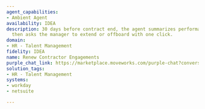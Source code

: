 ```yaml
---
agent_capabilities:
- Ambient Agent
availability: IDEA
description: 30 days before contract end, the agent summarizes performance and budget,
  then asks the manager to extend or offboard with one click.
domain:
- HR - Talent Management
fidelity: IDEA
name: Renew Contractor Engagements
purple_chat_link: https://marketplace.moveworks.com/purple-chat?conversation=%7B%22messages%22%3A%5B%7B%22role%22%3A%22user%22%2C%22parts%22%3A%5B%7B%22richText%22%3A%22%3Cp%3E30+days+before+contractor+expiration+date%3C%2Fp%3E%22%7D%5D%7D%2C%7B%22role%22%3A%22assistant%22%2C%22parts%22%3A%5B%7B%22richText%22%3A%22New+message%22%7D%2C%7B%22reasoningSteps%22%3A%5B%7B%22richText%22%3A%22Summarizes+contractor+performance+and+team+budget%22%2C%22status%22%3A%22success%22%2C%22content%22%3A%5B%7B%22apiBlock%22%3A%7B%22title%22%3A%22Fetch+contractor+performance+assessments%22%2C%22connectorName%22%3A%22workday%22%2C%22code%22%3A%22%2F%2F+API+call+code%22%2C%22language%22%3A%22javascript%22%2C%22caption%22%3A%22%22%2C%22overrideImageUrl%22%3A%22%22%7D%7D%2C%7B%22apiBlock%22%3A%7B%22title%22%3A%22Summarize+team+budget+for+next+quarter%22%2C%22connectorName%22%3A%22netsuite%22%2C%22code%22%3A%22%2F%2F+API+call+code%22%2C%22language%22%3A%22javascript%22%2C%22caption%22%3A%22%22%2C%22overrideImageUrl%22%3A%22%22%7D%7D%5D%7D%2C%7B%22status%22%3A%22success%22%2C%22richText%22%3A%22LLM+summarization+of+details%22%2C%22content%22%3A%5B%5D%7D%5D%7D%5D%7D%2C%7B%22role%22%3A%22assistant%22%2C%22parts%22%3A%5B%7B%22richText%22%3A%22%3Cp+xmlns%3D%5C%22http%3A%2F%2Fwww.w3.org%2F1999%2Fxhtml%5C%22%3EHeads+up%2C+%3Cb%3EJane+Smith%27s%3C%2Fb%3E+contract+is+set+to+expire+in+30+days+on+%3Cb%3EOctober+31%2C+2024%3C%2Fb%3E.%3C%2Fp%3E%3Cp+xmlns%3D%5C%22http%3A%2F%2Fwww.w3.org%2F1999%2Fxhtml%5C%22%3E%3Cb%3EPerformance+Summary%3A%3C%2Fb%3E%3C%2Fp%3E%3Cul+xmlns%3D%5C%22http%3A%2F%2Fwww.w3.org%2F1999%2Fxhtml%5C%22%3E%3Cli%3ERated+%27Exceeds+Expectations%27+in+last+two+performance+reviews.%3C%2Fli%3E%3Cli%3ESuccessfully+led+the+%27Q3-Project-Phoenix%27+initiative+to+completion+ahead+of+schedule.%3C%2Fli%3E%3C%2Ful%3E%3Cp+xmlns%3D%5C%22http%3A%2F%2Fwww.w3.org%2F1999%2Fxhtml%5C%22%3E%3Cb%3EBudget+Details%3A%3C%2Fb%3E%3C%2Fp%3E%3Cul+xmlns%3D%5C%22http%3A%2F%2Fwww.w3.org%2F1999%2Fxhtml%5C%22%3E%3Cli%3ECurrent+Rate%3A+%2495%2Fhour%3C%2Fli%3E%3Cli%3ERemaining+Project+Budget%3A+%2485%2C000%3C%2Fli%3E%3C%2Ful%3E%3Cp+xmlns%3D%5C%22http%3A%2F%2Fwww.w3.org%2F1999%2Fxhtml%5C%22%3EWould+you+like+to+extend+her+engagement+or+begin+the+offboarding+process%3F%3C%2Fp%3E%22%7D%2C%7B%22buttons%22%3A%5B%7B%22buttonText%22%3A%22Extend+Contract%22%2C%22style%22%3A%22filled%22%7D%2C%7B%22buttonText%22%3A%22Offboard+Contractor%22%2C%22style%22%3A%22outlined%22%7D%5D%7D%5D%7D%2C%7B%22role%22%3A%22assistant%22%2C%22parts%22%3A%5B%7B%22reasoningSteps%22%3A%5B%7B%22status%22%3A%22success%22%2C%22richText%22%3A%22Found+contingent+worker+%27Jane+Smith%27+in+Workday.%22%7D%2C%7B%22status%22%3A%22pending%22%2C%22richText%22%3A%22Extending+contract+end+date...%22%7D%5D%7D%2C%7B%22apiBlock%22%3A%7B%22code%22%3A%22%7B%5Cn++%5C%22workerId%5C%22%3A+%5C%22j.smith-c%5C%22%2C%5Cn++%5C%22newEndDate%5C%22%3A+%5C%222025-04-30%5C%22%2C%5Cn++%5C%22reason%5C%22%3A+%5C%22Project+Extension%5C%22%2C%5Cn++%5C%22comment%5C%22%3A+%5C%22Extended+by+manager+via+automated+process.%5C%22%5Cn%7D%22%2C%22connectorName%22%3A%22workday%22%2C%22title%22%3A%22POST+%2FcontingentWorkers%2Fj.smith-c%2Fextend%22%7D%7D%5D%7D%2C%7B%22role%22%3A%22assistant%22%2C%22parts%22%3A%5B%7B%22richText%22%3A%22%3Cp+xmlns%3D%5C%22http%3A%2F%2Fwww.w3.org%2F1999%2Fxhtml%5C%22%3EDone.+%3Cb%3EJane+Smith%27s%3C%2Fb%3E+contract+in+Workday+has+been+extended+to+%3Cb%3EApril+30%2C+2025%3C%2Fb%3E.%3C%2Fp%3E%22%7D%2C%7B%22citations%22%3A%5B%7B%22connectorName%22%3A%22workday%22%2C%22citationTitle%22%3A%22Jane+Smith+-+Contingent+Worker%22%7D%5D%7D%5D%7D%5D%2C%22userConfig%22%3A%7B%22userName%22%3A%22Workday%22%2C%22initials%22%3A%22U%22%2C%22providedIcon%22%3A%22silhoutte%22%2C%22imageUrl%22%3A%22https%3A%2F%2Fwww.vhv.rs%2Fdpng%2Fd%2F129-1291699_workday-staff-writers-workday-logo-hd-png-download.png%22%7D%7D
solution_tags:
- HR - Talent Management
systems:
- workday
- netsuite

---
```

